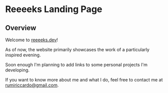 # Reeeeks Landing Page

## Overview
Welcome to [reeeeks.dev](https://reeeeks.dev)!

As of now, the website primarily showcases the work of a particularly inspired evening.

Soon enough I'm planning to add links to some personal projects I'm developing.

If you want to know more about me and what I do, feel free to contact me at rumiriccardo@gmail.com.